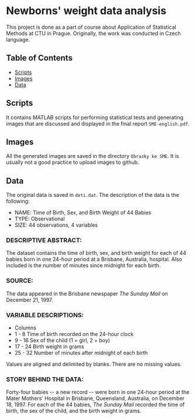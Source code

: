 # Newborns' weight data analysis

This project is done as a part of course about Application of Statistical Methods at CTU in Prague. Originally, the work was conducted in Czech language.

## Table of Contents

- [Scripts](#scripts)
- [Images](#images)
- [Data](#data)

## Scripts

It contains MATLAB scripts for performing statistical tests and generating images that are discussed and displayed in the final report ```SME-english.pdf```. 

## Images

All the generated images are saved in the directory ```Obrazky ke SME```. It is usually not a good practice to upload images to github.

## Data

The original data is saved in ```deti.dat```. The description of the data is the following:

- NAME: Time of Birth, Sex, and Birth Weight of 44 Babies
- TYPE: Observational
- SIZE: 44 observations, 4 variables

### DESCRIPTIVE ABSTRACT:

The dataset contains the time of birth, sex, and birth weight for each
of 44 babies born in one 24-hour period at a Brisbane, Australia,
hospital.  Also included is the number of minutes since midnight for
each birth.

### SOURCE: 
The data appeared in the Brisbane newspaper _The Sunday Mail_ on
December 21, 1997.

### VARIABLE DESCRIPTIONS: 
- Columns
- 1 -  8  Time of birth recorded on the 24-hour clock
- 9 - 16  Sex of the child (1 = girl, 2 = boy)
- 17 - 24  Birth weight in grams
- 25 - 32  Number of minutes after midnight of each birth

Values are aligned and delimited by blanks.  There are no missing
values.

### STORY BEHIND THE DATA:
Forty-four babies -- a new record -- were born in one 24-hour period at
the Mater Mothers' Hospital in Brisbane, Queensland, Australia, on
December 18, 1997.  For each of the 44 babies, _The Sunday Mail_
recorded the time of birth, the sex of the child, and the birth weight
in grams.
